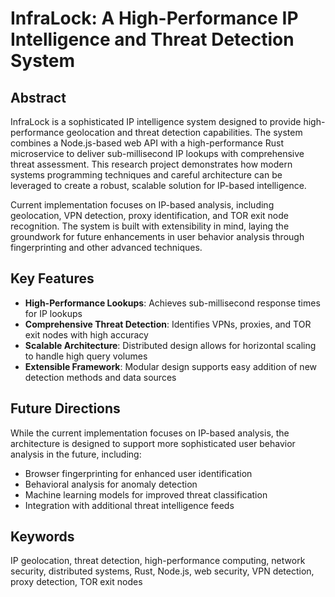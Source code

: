 # InfraLock: A High-Performance IP Intelligence and Threat Detection System

## Abstract

InfraLock is a sophisticated IP intelligence system designed to provide high-performance geolocation and threat detection capabilities. The system combines a Node.js-based web API with a high-performance Rust microservice to deliver sub-millisecond IP lookups with comprehensive threat assessment. This research project demonstrates how modern systems programming techniques and careful architecture can be leveraged to create a robust, scalable solution for IP-based intelligence.

Current implementation focuses on IP-based analysis, including geolocation, VPN detection, proxy identification, and TOR exit node recognition. The system is built with extensibility in mind, laying the groundwork for future enhancements in user behavior analysis through fingerprinting and other advanced techniques.

## Key Features

- **High-Performance Lookups**: Achieves sub-millisecond response times for IP lookups
- **Comprehensive Threat Detection**: Identifies VPNs, proxies, and TOR exit nodes with high accuracy
- **Scalable Architecture**: Distributed design allows for horizontal scaling to handle high query volumes
- **Extensible Framework**: Modular design supports easy addition of new detection methods and data sources

## Future Directions

While the current implementation focuses on IP-based analysis, the architecture is designed to support more sophisticated user behavior analysis in the future, including:

- Browser fingerprinting for enhanced user identification
- Behavioral analysis for anomaly detection
- Machine learning models for improved threat classification
- Integration with additional threat intelligence feeds

## Keywords

IP geolocation, threat detection, high-performance computing, network security, distributed systems, Rust, Node.js, web security, VPN detection, proxy detection, TOR exit nodes
